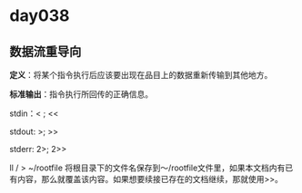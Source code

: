 # day038

## 数据流重导向

**定义**：将某个指令执行后应该要出现在品目上的数据重新传输到其他地方。

**标准输出**：指令执行所回传的正确信息。

stdin：< ; <<

stdout: >; >>

stderr: 2>; 2>>

ll / > ~/rootfile 将根目录下的文件名保存到～/rootfile文件里，如果本文档内有已有内容，那么就覆盖该内容。如果想要续接已存在的文档继续，那就使用>>。

